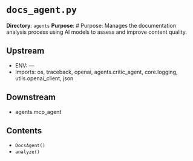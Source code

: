 # `docs_agent.py`

**Directory**: `agents`
**Purpose**: # Purpose: Manages the documentation analysis process using AI models to assess and improve content quality.

## Upstream
- ENV: —
- Imports: os, traceback, openai, agents.critic_agent, core.logging, utils.openai_client, json

## Downstream
- agents.mcp_agent

## Contents
- `DocsAgent()`
- `analyze()`